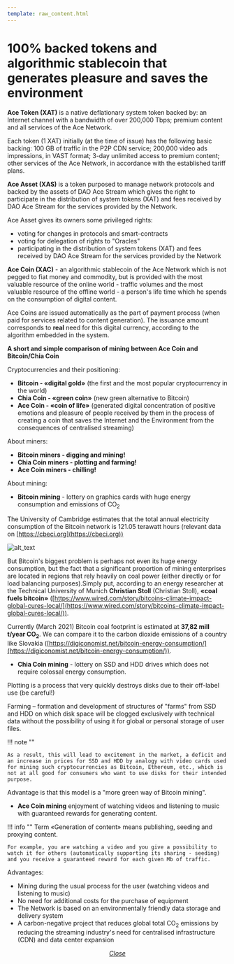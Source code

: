 ```yaml
---
template: raw_content.html
---
```


# 100% backed tokens and algorithmic stablecoin that generates pleasure and saves the environment

**Ace Token (XAT)** is a native deflationary system token backed by: an Internet channel with a bandwidth of over 200,000 Tbps; premium content and all services of the Ace Network.

Each token (1 XAT) initially (at the time of issue) has the following basic backing: 100 GB of traffic in the P2P CDN service; 200,000 video ads impressions, in VAST format; 3-day unlimited access to premium content; other services of the Ace Network, in accordance with the established tariff plans.

**Ace Asset (XAS)** is a token purposed to manage network protocols and backed by the assets of DAO Ace Stream which gives the right to participate in the distribution of system tokens (XAT) and fees received by DAO Ace Stream for the services provided by the Network.

Ace Asset gives its owners some privileged rights:

- voting for changes in protocols and smart-contracts
- voting for delegation of rights to "Oracles"
- participating in the distribution of system tokens (XAT) and fees received by DAO Ace Stream for the services provided by the Network


**Ace Coin (XAC)** - an algorithmic stablecoin of the Ace Network which is not pegged to fiat money and commodity, but is provided with the most valuable resource of the online world - traffic volumes and the most valuable resource of the offline world - a person's life time which he spends on the consumption of digital content.

Ace Coins are issued automatically as the part of payment process (when paid for services related to content generation). The issuance amount corresponds to **real** need for this digital currency, according to the algorithm embedded in the system.

**A short and simple comparison of mining between Ace Coin and Bitcoin/Chia Coin**

Cryptocurrencies and their positioning:

- **Bitcoin - «digital gold»** (the first and the most popular cryptocurrency in the world)
- **Chia Coin - «green coin»** (new green alternative to Bitcoin)
- **Ace Coin - «coin of life»** (generated digital concentration of positive emotions and pleasure of people received by them in the process of creating a coin that saves the Internet and the Environment from the consequences of centralised streaming)

About miners:

- **Bitcoin miners - digging and mining!**
- **Chia Coin miners - plotting and farming!**
- **Ace Coin miners - chilling!**

About mining:

- **Bitcoin mining** - lottery on graphics cards with huge energy consumption and emissions of CO<sub>2</sub>

The University of Cambridge estimates that the total annual electricity consumption of the Bitcoin network is 121.05 terawatt hours (relevant data on [https://cbeci.org](https://cbeci.org))

![alt_text]({{assets_root}}/images/image9.png "image_tooltip")

But Bitcoin's biggest problem is perhaps not even its huge energy consumption, but the fact that a significant proportion of mining enterprises are located in regions that rely heavily on coal power (either directly or for load balancing purposes).Simply put, according to an energy researcher at the Technical University of Munich **Christian Stoll** (Christian Stoll), **«coal fuels bitcoin»** ([https://www.wired.com/story/bitcoins-climate-impact-global-cures-local/](https://www.wired.com/story/bitcoins-climate-impact-global-cures-local/)).

Currently (March 2021) Bitcoin coal footprint is estimated at  **37,82 mill t/year CO<sub>2</sub>**. We can compare it to the carbon dioxide emissions of a country like Slovakia ([https://digiconomist.net/bitcoin-energy-consumption/](https://digiconomist.net/bitcoin-energy-consumption/)).


- **Chia Coin mining** - lottery on SSD and HDD drives which does not require colossal energy consumption.

Plotting is a process that very quickly destroys disks due to their off-label use (be careful!)

Farming – formation and development of structures of "farms" from SSD and HDD on which disk space will be clogged exclusively with technical data without the possibility of using it for global or personal storage of user files.

!!! note ""

    As a result, this will lead to excitement in the market, a deficit and an increase in prices for SSD and HDD by analogy with video cards used for mining such cryptocurrencies as Bitcoin, Ethereum, etc., which is not at all good for consumers who want to use disks for their intended purpose.

Advantage is that this model is a "more green way of Bitcoin mining".


- **Ace Coin mining** enjoyment of watching videos and listening to music with guaranteed rewards for generating content.

!!! info ""
    Term «Generation of content» means publishing, seeding and proxying content.

    For example, you are watching a video and you give a possibility to watch it for others (automatically supporting its sharing - seeding) and you receive a guaranteed reward for each given Mb of traffic.

Advantages:

- Mining during the usual process for the user (watching videos and listening to music)
- No need for additional costs for the purchase of equipment
- The Network is based on an environmentally friendly data storage and delivery system
- A carbon-negative project that reduces global total CO<sub>2</sub> emissions by reducing the streaming industry's need for centralised infrastructure (CDN) and data center expansion

<p style="text-align: center">
    <em>
        <a class="md-button mdx-button--transparent-light close-popup-inner" href="#">
            Close
        </a>
    </em>
</p>
